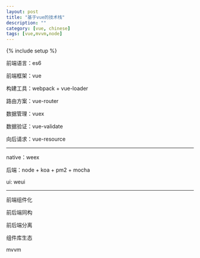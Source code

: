 ```yaml
---
layout: post
title: "基于vue的技术栈"
description: ""
category: [vue, chinese]
tags: [vue,mvvm,node]
---
```

{% include setup %}

前端语言：es6

前端框架：vue

构建工具：webpack + vue-loader

路由方案：vue-router

数据管理：vuex

数据验证：vue-validate

向后请求：vue-resource

---

native：weex

后端：node + koa + pm2 + mocha

ui: weui

---

前端组件化

前后端同构

前后端分离

组件库生态

mvvm

